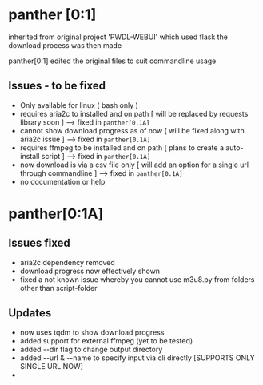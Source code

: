 # panther [0:1]

inherited from original project 'PWDL-WEBUI' which used flask 
the download process was then made 

panther[0:1] edited the original files to suit commandline usage

## Issues - to be fixed
 - Only available for linux ( bash only )
 - requires aria2c to installed and on path [ will be replaced by requests library soon ] --> fixed in `panther[0.1A]`
 - cannot show download progress as of now [ will be fixed along with aria2c issue ] --> fixed in `panther[0.1A]`
 - requires ffmpeg to be installed and on path [ plans to create a auto-install script ] --> fixed in `panther[0.1A]`
 - now download is via a csv file only [ will add an option for a single url through commandline ] --> fixed in `panther[0.1A]`
 - no documentation or help

# panther[0:1A]

## Issues fixed 
 - aria2c dependency removed
 - download progress now effectively shown
 - fixed a not known issue whereby you cannot use m3u8.py from folders other than script-folder
## Updates 
 - now uses tqdm to show download progress
 - added support for external ffmpeg (yet to be tested)
 - added --dir flag to change output directory 
 - added --url & --name to specify input via cli directly [SUPPORTS ONLY SINGLE URL NOW]
 - 


